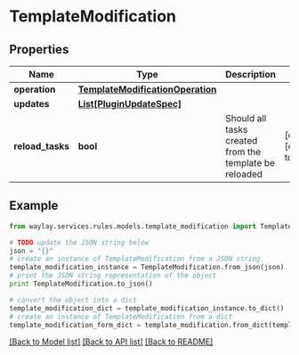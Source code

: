 # TemplateModification


## Properties

Name | Type | Description | Notes
------------ | ------------- | ------------- | -------------
**operation** | [**TemplateModificationOperation**](TemplateModificationOperation.md) |  | 
**updates** | [**List[PluginUpdateSpec]**](PluginUpdateSpec.md) |  | 
**reload_tasks** | **bool** | Should all tasks created from the template be reloaded | [optional] [default to False]

## Example

```python
from waylay.services.rules.models.template_modification import TemplateModification

# TODO update the JSON string below
json = "{}"
# create an instance of TemplateModification from a JSON string
template_modification_instance = TemplateModification.from_json(json)
# print the JSON string representation of the object
print TemplateModification.to_json()

# convert the object into a dict
template_modification_dict = template_modification_instance.to_dict()
# create an instance of TemplateModification from a dict
template_modification_form_dict = template_modification.from_dict(template_modification_dict)
```
[[Back to Model list]](../README.md#documentation-for-models) [[Back to API list]](../README.md#documentation-for-api-endpoints) [[Back to README]](../README.md)


